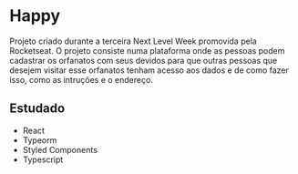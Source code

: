 # Happy

Projeto criado durante a terceira Next Level Week promovida pela Rocketseat. O projeto consiste numa plataforma onde as pessoas podem 
cadastrar os orfanatos com seus devidos para que outras pessoas que desejem visitar esse orfanatos tenham acesso aos dados e de como 
fazer isso, como as intruções e o endereço.

## Estudado
* React
* Typeorm
* Styled Components
* Typescript
